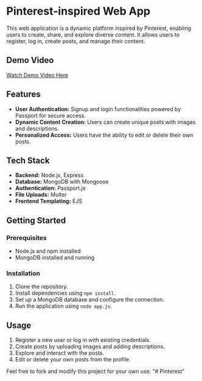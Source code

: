 # Pinterest-inspired Web App

This web application is a dynamic platform inspired by Pinterest, enabling users to create, share, and explore diverse content. It allows users to register, log in, create posts, and manage their content.

## Demo Video

[Watch Demo Video Here](https://clipchamp.com/watch/EnXL3tIl3H8)

## Features

- **User Authentication:** Signup and login functionalities powered by Passport for secure access.
- **Dynamic Content Creation:** Users can create unique posts with images and descriptions.
- **Personalized Access:** Users have the ability to edit or delete their own posts.

## Tech Stack

- **Backend:** Node.js, Express
- **Database:** MongoDB with Mongoose
- **Authentication:** Passport.js
- **File Uploads:** Multer
- **Frontend Templating:** EJS

## Getting Started

### Prerequisites

- Node.js and npm installed
- MongoDB installed and running

### Installation

1. Clone the repository.
2. Install dependencies using `npm install`.
3. Set up a MongoDB database and configure the connection.
4. Run the application using `node app.js`.

## Usage

1. Register a new user or log in with existing credentials.
2. Create posts by uploading images and adding descriptions.
3. Explore and interact with the posts.
4. Edit or delete your own posts from the profile.

Feel free to fork and modify this project for your own use.
"# Pinterest" 
